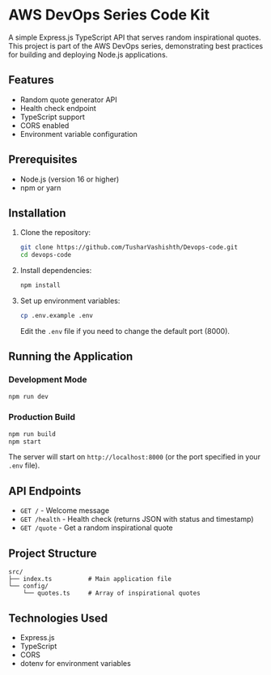 # AWS DevOps Series Code Kit

A simple Express.js TypeScript API that serves random inspirational quotes. This project is part of the AWS DevOps series, demonstrating best practices for building and deploying Node.js applications.

## Features

- Random quote generator API
- Health check endpoint
- TypeScript support
- CORS enabled
- Environment variable configuration

## Prerequisites

- Node.js (version 16 or higher)
- npm or yarn

## Installation

1. Clone the repository:

   ```bash
   git clone https://github.com/TusharVashishth/Devops-code.git
   cd devops-code
   ```

2. Install dependencies:

   ```bash
   npm install
   ```

3. Set up environment variables:
   ```bash
   cp .env.example .env
   ```
   Edit the `.env` file if you need to change the default port (8000).

## Running the Application

### Development Mode

```bash
npm run dev
```

### Production Build

```bash
npm run build
npm start
```

The server will start on `http://localhost:8000` (or the port specified in your `.env` file).

## API Endpoints

- `GET /` - Welcome message
- `GET /health` - Health check (returns JSON with status and timestamp)
- `GET /quote` - Get a random inspirational quote

## Project Structure

```
src/
├── index.ts          # Main application file
└── config/
    └── quotes.ts     # Array of inspirational quotes
```

## Technologies Used

- Express.js
- TypeScript
- CORS
- dotenv for environment variables
